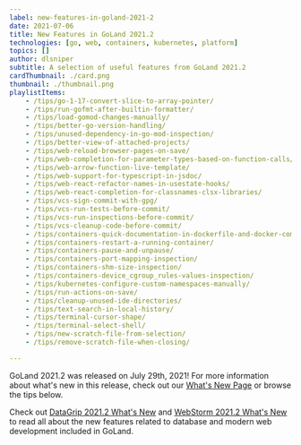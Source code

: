```yaml
---
label: new-features-in-goland-2021-2
date: 2021-07-06
title: New Features in GoLand 2021.2
technologies: [go, web, containers, kubernetes, platform]
topics: []
author: dlsniper
subtitle: A selection of useful features from GoLand 2021.2
cardThumbnail: ./card.png
thumbnail: ./thumbnail.png
playlistItems:
    - /tips/go-1-17-convert-slice-to-array-pointer/
    - /tips/run-gofmt-after-builtin-formatter/
    - /tips/load-gomod-changes-manually/
    - /tips/better-go-version-handling/
    - /tips/unused-dependency-in-go-mod-inspection/
    - /tips/better-view-of-attached-projects/
    - /tips/web-reload-browser-pages-on-save/
    - /tips/web-completion-for-parameter-types-based-on-function-calls/
    - /tips/web-arrow-function-live-template/
    - /tips/web-support-for-typescript-in-jsdoc/
    - /tips/web-react-refactor-names-in-usestate-hooks/
    - /tips/web-react-completion-for-classnames-clsx-libraries/
    - /tips/vcs-sign-commit-with-gpg/
    - /tips/vcs-run-tests-before-commit/
    - /tips/vcs-run-inspections-before-commit/
    - /tips/vcs-cleanup-code-before-commit/
    - /tips/containers-quick-documentation-in-dockerfile-and-docker-compose/
    - /tips/containers-restart-a-running-container/
    - /tips/containers-pause-and-unpause/
    - /tips/containers-port-mapping-inspection/
    - /tips/containers-shm-size-inspection/
    - /tips/containers-device_cgroup_rules-values-inspection/
    - /tips/kubernetes-configure-custom-namespaces-manually/
    - /tips/run-actions-on-save/
    - /tips/cleanup-unused-ide-directories/
    - /tips/text-search-in-local-history/
    - /tips/terminal-cursor-shape/
    - /tips/terminal-select-shell/
    - /tips/new-scratch-file-from-selection/
    - /tips/remove-scratch-file-when-closing/

---
```


GoLand 2021.2 was released on July 29th, 2021! For more information about what's new in this release, check out our [What's New Page](https://jetbrains.com/go/whatsnew) or browse the tips below.

Check out <a href="https://www.jetbrains.com/datagrip/whatsnew/">
DataGrip 2021.2 What's New</a>
and <a href="https://www.jetbrains.com/webstorm/whatsnew/">
WebStorm 2021.2 What's New</a> to read all about the new features
related to database and modern web development included in GoLand.

